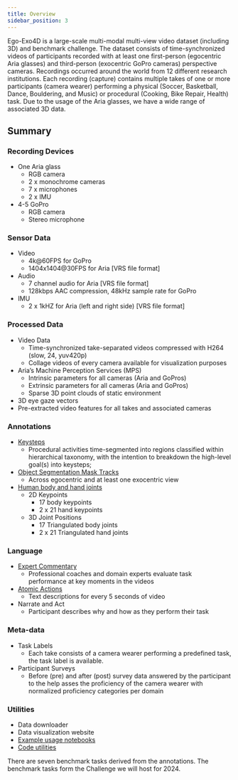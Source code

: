 ```yaml
---
title: Overview
sidebar_position: 3
---
```


Ego-Exo4D is a large-scale multi-modal multi-view video dataset (including 3D) and benchmark challenge. The dataset consists of time-synchronized videos of participants recorded with at least one first-person (egocentric Aria glasses) and third-person (exocentric GoPro cameras) perspective cameras. Recordings occurred around the world from 12 different research institutions. Each recording (capture) contains multiple takes of one or more participants (camera wearer) performing a physical (Soccer, Basketball, Dance, Bouldering, and Music) or procedural (Cooking, Bike Repair, Health) task. Due to the usage of the Aria glasses, we have a wide range of associated 3D data.


## Summary
### Recording Devices
- One Aria glass
    - RGB camera
    - 2 x monochrome cameras
    - 7 x microphones
    - 2 x IMU
- 4-5 GoPro
    - RGB camera
    - Stereo microphone

### Sensor Data

- Video
    - 4k@60FPS for GoPro
    - 1404x1404@30FPS for Aria [VRS file format]
- Audio
    - 7 channel audio for Aria  [VRS file format]
    - 128kbps AAC compression, 48kHz sample rate for GoPro
- IMU
    - 2 x 1kHZ for Aria (left and right side)  [VRS file format]

### Processed Data

- Video Data
    - Time-synchronized take-separated videos compressed with H264 (slow, 24, yuv420p)
    - Collage videos of every camera available for visualization purposes
- Aria’s Machine Perception Services (MPS)
    - Intrinsic parameters for all cameras (Aria and GoPros)
    - Extrinsic parameters for all cameras (Aria and GoPros)
    - Sparse 3D point clouds of static environment
- 3D eye gaze vectors 
- Pre-extracted video features for all takes and associated cameras

### Annotations

- [Keysteps](../annotations/keystep)
    - Procedural activities time-segmented into regions classified within hierarchical taxonomy, with the intention to breakdown the high-level goal(s) into keysteps; 
- [Object Segmentation Mask Tracks](../annotations/relations)
    - Across egocentric and at least one exocentric view
- [Human body and hand joints](../annotations/ego_pose)
    - 2D Keypoints
        - 17 body keypoints
        - 2 x 21 hand keypoints
    - 3D Joint Positions
        - 17 Triangulated body joints
        - 2 x 21 Triangulated hand joints

### Language

- [Expert Commentary](../annotations/expert_commentary)
    - Professional coaches and domain experts evaluate task performance at key moments in the videos
- [Atomic Actions](../annotations/atomic_descriptions)
    - Text descriptions for every 5 seconds of video
- Narrate and Act
    - Participant describes why and how as they perform their task

### Meta-data

- Task Labels
    - Each take consists of a camera wearer performing a predefined task, the
      task label is available.
- Participant Surveys
    - Before (pre) and after (post) survey data answered by the participant to the help asses the proficiency of the camera wearer with normalized proficiency categories per domain

### Utilities

- Data downloader
- Data visualization website
- [Example usage notebooks](https://github.com/facebookresearch/Ego4d/tree/main/notebooks/egoexo)
- [Code utilities](https://github.com/facebookresearch/Ego4d/tree/main?tab=readme-ov-file#summary)

There are seven benchmark tasks derived from the annotations. The benchmark tasks form the Challenge we will host for 2024.
